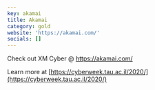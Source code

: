 ```yaml
---
key: akamai
title: Akamai
category: gold
website: 'https://akamai.com/'
socials: []
---
```


Check out XM Cyber @ https://akamai.com/

Learn more at [https://cyberweek.tau.ac.il/2020/](https://cyberweek.tau.ac.il/2020/)
